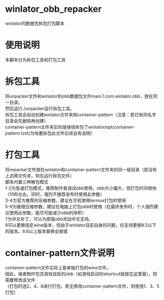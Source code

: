 # winlator_obb_repacker
winlator的数据包拆包打包脚本

# 使用说明
本脚本分为拆包工具和打包工具

# 拆包工具
将unpacker文件和winlator的obb数据包文件main.1.com.winlator.obb，放在同一目录。  
然后运行./unpacker运行拆包工具。  
拆包工具会自动创建winlator文件夹和container-pattern（注意：若已有同名字目录会先删除再创建）  
container-pattern文件夹实际是继续拆包了winlator/opt/container-pattern.tzst(为啥要拆包此文件后续会有说明）  

# 打包工具
将repacker文件放在winlator和container-pattern文件夹的同一级目录（若没有上述两文件夹，则先运行拆包文件）  
脚本内置三种解包模式  
1-2为急速打包模式，推荐制作者调试obb使用，obb大小偏大，但打包时间很快（10秒左右，同时，强烈不推荐发布时使用此参数）  
3-4为官方推荐的压缩参数，建议在手机使用termux打包时使用  
5-6为极限压缩参数，建议在电脑上打包obb时使用（在最终发布时，个人强烈建议使用此参数，能尽可能减少obb的体积）  
7为中文补丁，可以为原版obb添加中文支持。  
8可以更换指定wine版本，但由于winlator目前自身的问题，仅支持更换8.5以下的版本。8.6以上版本替换会报错  

# container-pattern文件说明
container-pattern文件实际上是单独打包的wine文件。  
因此，或者制作包含游戏自启的obb（如游戏启动的shortcut就放在这里面），则需要修改该文件  
（打包时选2、4、6进行打包，若无修改container-pattern文件，则使用1、3、5打包）  


